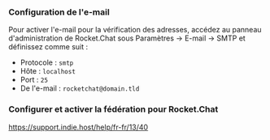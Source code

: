 ### Configuration de l'e-mail

Pour activer l'e-mail pour la vérification des adresses, accédez au panneau d'administration de Rocket.Chat sous Paramètres -> E-mail -> SMTP et définissez comme suit : 

- Protocole : `smtp`
- Hôte : `localhost`
- Port : `25`
- De l'e-mail : `rocketchat@domain.tld`

### Configurer et activer la fédération pour Rocket.Chat 

https://support.indie.host/help/fr-fr/13/40
